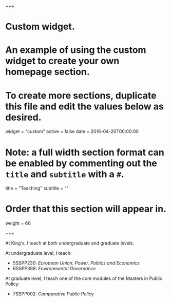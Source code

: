 +++
# Custom widget.
# An example of using the custom widget to create your own homepage section.
# To create more sections, duplicate this file and edit the values below as desired.
widget = "custom"
active = false
date = 2016-04-20T00:00:00

# Note: a full width section format can be enabled by commenting out the `title` and `subtitle` with a `#`.
title = "Teaching"
subtitle = ""

# Order that this section will appear in.
weight = 60

+++

At King's, I teach at both undergraduate and graduate levels.

At undergraduate level, I teach:  

- 5SSPP230: *European Union: Power, Politics and Economics*
- 6SSPP388: *Environmental Governance*

At graduate level, I teach one of the core modules of the Masters in Public Policy:

- 7SSPP002: *Comparative Public Policy*
